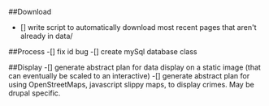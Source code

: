##Download
- [] write script to automatically download most recent pages that aren't already in data/

##Process
-[] fix id bug
-[] create mySql database class

##Display
-[] generate abstract plan for data display on a static image (that can eventually be scaled to an interactive)
-[] generate abstract plan for using OpenStreetMaps, javascript slippy maps, to display crimes. May be drupal specific.
